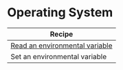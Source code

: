 
# Operating System

| Recipe |
|--------|
| [Read an environmental variable][ex-env-read] |
| Set an environmental variable |

[ex-env-read]: operating_system/env.html#read-an-environmental-variable